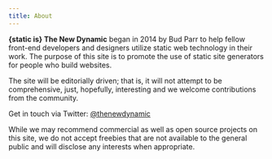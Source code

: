 ```yaml
---
title: About
---
```

**{static is} The New Dynamic** began in 2014 by Bud Parr to help fellow front-end developers and designers utilize static web technology in their work. The purpose of this site is to promote the use of static site generators for people who build websites.

The site will be editorially driven; that is, it will not attempt to be comprehensive, just, hopefully, interesting and we welcome contributions from the community.

Get in touch via Twitter: [@thenewdynamic](https://twitter.com/thenewdynamic)

While we may recommend commercial as well as open source projects on this site, we do not accept freebies that are not available to the general public and will disclose any interests when appropriate. 
